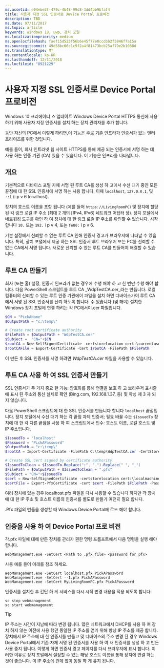 ```yaml
---
ms.assetid: e04ebe3f-479c-4b48-99d8-3dd4bb9bfaf4
title: 사용자 지정 SSL 인증서로 Device Portal 프로비전
description: TBD
ms.date: 07/11/2017
ms.topic: article
keywords: windows 10, uwp, 장치 포털
ms.localizationpriority: medium
ms.openlocfilehash: faef15d523f56b6e45f77e0ccdbb2f5846f7a15a
ms.sourcegitcommit: 49d58bc66c1c9f2a4f81473bcb25af79e2b1088d
ms.translationtype: MT
ms.contentlocale: ko-KR
ms.lasthandoff: 12/11/2018
ms.locfileid: "8921229"
---
```

# <a name="provision-device-portal-with-a-custom-ssl-certificate"></a>사용자 지정 SSL 인증서로 Device Portal 프로비전
Windows 10 크리에이터 스 업데이트 Windows Device Portal HTTPS 통신에 사용 하기 위해 사용자 지정 인증서를 설치 하는 장치 관리자를 추가 합니다. 

동안 자신의 PC에서 이렇게 하려면,이 기능은 주로 기존 인프라가 인증서가 있는 엔터프라이즈를 위한 것입니다.  

예를 들어, 회사 인트라넷 웹 사이트 HTTPS를 통해 제공 되는 인증서에 서명 하는 데 사용 하는 인증 기관 (CA) 있을 수 있습니다. 이 기능은 인프라를 나타냅니다. 

## <a name="overview"></a>개요
기본적으로 디바이스 포털 자체 서명 된 루트 CA를 생성 하 고에서 수신 대기 중인 모든 끝점에 대 한 SSL 인증서에 서명 하는 사용 합니다. 이때 `localhost`, `127.0.0.1`, 및 `::1` (i p v 6 localhost).

장치의 호스트 이름을 포함 됩니다 (예를 들어 `https://LivingRoomPC`) 및 장치에 할당 된 각 링크 로컬 IP 주소 (최대 2 개의 [IPv4, IPv6] 네트워크 어댑터 당). 장치 포털에서 네트워킹 도구를 확인 하 여 장치에 대 한 링크 로컬 IP 주소를 확인할 수 있습니다. 시작 합니다 `10.` 또는 `192.` i p v 4, 또는 `fe80:` i p v 6. 

기본 설정에서 신뢰할 수 없는 루트 CA 인해 인증서 경고가 브라우저에 나타날 수 있습니다. 특히, 장치 포털에서 제공 하는 SSL 인증서 루트 브라우저 또는 PC를 신뢰할 수 없는 CA에서 서명 됩니다. 새로운 신뢰할 수 있는 루트 CA를 만들어이 해결할 수 있습니다.

## <a name="create-a-root-ca"></a>루트 CA 만들기

회사 (또는 홈) 설정, 인증서 인프라가 없는 경우에 수행 해야 하 고 한 번만 수행 해야 합니다. 다음 PowerShell 스크립트를 루트 CA _WdpTestCA.cer_라는 만듭니다. 로컬 컴퓨터의 신뢰할 수 있는 루트 인증 기관에이 파일을 설치 하면 디바이스가이 루트 CA에서 서명 된 SSL 인증서를 신뢰 하도록 합니다. 수 있습니다 (및 해야) 설치한 Windows 장치 포털에 연결 하려는 각 PC에서이.cer 파일입니다.  

```PowerShell
$CN = "PickAName"
$OutputPath = "c:\temp\"

# Create root certificate authority
$FilePath = $OutputPath + "WdpTestCA.cer"
$Subject =  "CN="+$CN
$rootCA = New-SelfSignedCertificate -certstorelocation cert:\currentuser\my -Subject $Subject -HashAlgorithm "SHA512" -KeyUsage CertSign,CRLSign
$rootCAFile = Export-Certificate -Cert $rootCA -FilePath $FilePath
```

이 만든 후 SSL 인증서를 서명 하려면 _WdpTestCA.cer_ 파일을 사용할 수 있습니다. 

## <a name="create-an-ssl-certificate-with-the-root-ca"></a>루트 CA 사용 하 여 SSL 인증서 만들기

SSL 인증서가 두 가지 중요 한 기능: 암호화를 통해 연결을 보호 하 고 브라우저 표시줄에 표시 된 주소와 통신 실제로 확인 (Bing.com, 192.168.1.37, 등) 및 악성 제 3 자 되지 않습니다.

다음 PowerShell 스크립트에 대 한 SSL 인증서를 만듭니다 합니다 `localhost` 끝점입니다. 장치 포털에서 수신 대기 하는 각 끝점 자체 인증서; 필요 바꿀 수는 `$IssuedTo` 장치에 대 한 각 다른 끝점을 사용 하 여 스크립트에서 인수: 호스트 이름, 로컬 호스트 및 IP 주소입니다.

```PowerShell
$IssuedTo = "localhost"
$Password = "PickAPassword"
$OutputPath = "c:\temp\"
$rootCA = Import-Certificate -FilePath C:\temp\WdpTestCA.cer -CertStoreLocation Cert:\CurrentUser\My\

# Create SSL cert signed by certificate authority
$IssuedToClean = $IssuedTo.Replace(":", "-").Replace(" ", "_")
$FilePath = $OutputPath + $IssuedToClean + ".pfx"
$Subject = "CN="+$IssuedTo
$cert = New-SelfSignedCertificate -certstorelocation cert:\localmachine\my -Subject $Subject -DnsName $IssuedTo -Signer $rootCA -HashAlgorithm "SHA512"
$certFile = Export-PfxCertificate -cert $cert -FilePath $FilePath -Password (ConvertTo-SecureString -String $Password -Force -AsPlainText)
```

여러 장치에 있는 경우 localhost.pfx 파일을 다시 사용할 수 있습니다 하지만 각 장치에 대 한 IP 주소 및 호스트 이름의 인증서를 별도로 만들기 여전히 필요 합니다.

.Pfx 파일의 번들을 생성할 때 Windows Device Portal에 로드 해야 합니다. 

## <a name="provision-device-portal-with-the-certifications"></a>인증을 사용 하 여 Device Portal 프로 비전

각.pfx 파일에 대해 만든 장치를 관리자 권한 명령 프롬프트에서 다음 명령을 실행 해야 합니다.

```
WebManagement.exe -SetCert <Path to .pfx file> <password for pfx> 
```

사용 예를 들어 아래를 참조 하세요.
```
WebManagement.exe -SetCert localhost.pfx PickAPassword
WebManagement.exe -SetCert --1.pfx PickAPassword
WebManagement.exe -SetCert MyLivingRoomPC.pfx PickAPassword
```

인증서를 설치한 후 간단 하 게 서비스를 다시 시작 변경 내용을 적용 되도록 합니다.

```
sc stop webmanagement
sc start webmanagement
```

> [!TIP]
> IP 주소는 시간이 지남에 따라 변경 됩니다.
많은 네트워크에서 DHCP를 사용 하 여 장치 하지 않는 이전에 사용 했던 동일한 IP 주소를 얻기 위해 항상 IP 주소를 제공 합니다. 장치에서 IP 주소에 대 한 인증서를 만들고 및 디바이스의 주소 변경 된 경우 Windows Device Portal에서 기존 자체 서명 된 인증서를 사용 하 여 새 인증서를 생성 하 고 만든 사용 중지 됩니다. 이렇게 하면 인증서 경고 페이지를 다시 브라우저에 표시 합니다. 이러한 이유로 장치 포털에서 설정할 수 있는 해당 호스트 이름을 통해 장치에 연결 하는 것이 좋습니다. 이 IP 주소에 관계 없이 동일 하 게 유지 됩니다.
